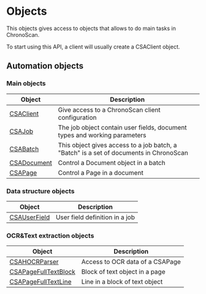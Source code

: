 # Objects

This objects gives access to objects that allows to do main tasks in ChronoScan.

To start using this API, a client will usually create a CSAClient object.

## Automation objects

### Main objects

|Object|Description|
|---|---|
|[CSAClient](./objects/CSAClient)|Give access to a ChronoScan client configuration|
|[CSAJob](./objects/CSAJob)|The job object contain user fields, document types and working parameters|
|[CSABatch](./objects/CSABatch)|This object gives access to a job batch, a "Batch" is a set of documents in ChronoScan|
|[CSADocument](./objects/CSADocument)|Control a Document object in a batch|
|[CSAPage](./objects/CSAPage)|Control a Page in a document|

### Data structure objects

|Object|Description|
|---|---|
|[CSAUserField](./objects/CSAUserField)|User field definition in a job|

### OCR&Text extraction objects

|Object|Description|
|---|---|
|[CSAHOCRParser](./objects/CSAHOCRParser)|Access to OCR data of a CSAPage|
|[CSAPageFullTextBlock](./objects/CSAPageFullTextBlock)|Block of text object in a page|
|[CSAPageFullTextLine](./objects/CSAPageFullTextLine)|Line in a block of text object|


